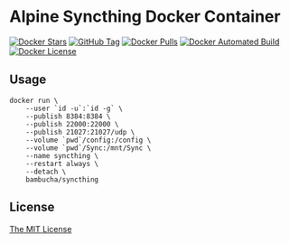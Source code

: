 # Alpine Syncthing Docker Container

[![Docker Stars](https://img.shields.io/docker/stars/bambucha/syncthing.svg)](https://registry.hub.docker.com/u/bambucha/syncthing/)
[![GitHub Tag](https://img.shields.io/github/tag/bambocher/docker-syncthing.svg)](https://registry.hub.docker.com/u/bambucha/syncthing/)
[![Docker Pulls](https://img.shields.io/docker/pulls/bambucha/syncthing.svg)](https://registry.hub.docker.com/u/bambucha/syncthing/)
[![Docker Automated Build](https://img.shields.io/badge/automated-build-green.svg)](https://registry.hub.docker.com/u/bambucha/syncthing/)
[![Docker License](https://img.shields.io/badge/license-MIT-green.svg)](https://registry.hub.docker.com/u/bambucha/syncthing/)

## Usage

```shell
docker run \
    --user `id -u`:`id -g` \
    --publish 8384:8384 \
    --publish 22000:22000 \
    --publish 21027:21027/udp \
    --volume `pwd`/config:/config \
    --volume `pwd`/Sync:/mnt/Sync \
    --name syncthing \
    --restart always \
    --detach \
    bambucha/syncthing
```

## License

[The MIT License](LICENSE)
